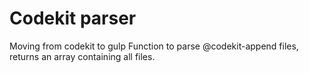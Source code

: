 Codekit parser
==============
Moving from codekit to gulp
Function to parse @codekit-append files, returns an array containing all files.
